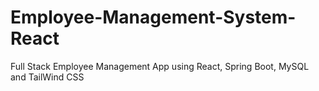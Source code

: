 # Employee-Management-System-React
Full Stack Employee Management App using React, Spring Boot, MySQL and TailWind CSS
